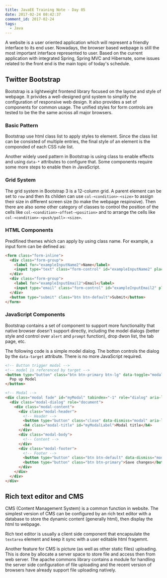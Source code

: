 ```yaml
---
title: JavaEE Training Note - Day 05
date: 2017-02-24 08:42:37
comment_id: 2017-02-24 
tags:
  - Java
---
```


A website is a user oriented application which will represent a friendly
interface to its end user. Nowadays, the browser based webpage is still
the most important interface represented to user. Based on the 
current application with integrated Spring, Spring MVC and Hibernate,
some issues related to the front end is the main topic of today's schedule.

<!-- more -->

Twitter Bootstrap
------------------

Bootstrap is a lightweight frontend library focused on the layout and style 
of webpage. It privides a well-designed grid system to simplify the 
configuration of responsive web design. It also provides a set of 
components for common usage. The unified styles for form controls are tested to be 
the the same across all major browsers.

### Basic Pattern

Bootstrap use html class list to apply styles to element. Since the class list 
can be consisted of multiple entries, the final style of an element is the 
componded of each CSS rule list. 

Another widely used pattern in Bootstrap is using class to enable effects and 
using `data-*` attributes to configure that. Some components require some more 
steps to enable then in JavaScript.

### Grid System 

The grid system in Bootstrap 3 is a 12-column grid. A parent element can 
be set to `row` and then its childen can use `col-<condition>-<size>` to assign 
their size in different screen size (to make the webpage respinsive).
Then there are also some other category of classes to control the position 
of the cells like `col-<condition>-offset-<position>` and to arrange the cells
like `col-<condition>-<push/poll>-<size>`.

### HTML Components

Predifined themes which can apply by using class name.
For example, a input form can be defined as:

```html
<form class="form-inline">
  <div class="form-group">
    <label for="exampleInputName2">Name</label>
    <input type="text" class="form-control" id="exampleInputName2" placeholder="Jane Doe">
  </div>
  <div class="form-group">
    <label for="exampleInputEmail2">Email</label>
    <input type="email" class="form-control" id="exampleInputEmail2" placeholder="jane.doe@example.com">
  </div>
  <button type="submit" class="btn btn-default">Submit</button>
</form>
```

### JavaScript Components

Bootstrap contains a set of component to support more functionality 
that native browser doesn't support directly, including the model dialogs 
(better style and control over `alert` and `prompt` function), drop dwon list,
the tab page, etc. 

The following code is a simple model dialog. The botton controls the dialog
by the `data-target` attribute. There is no more JavaScript required.
```html 
<!-- Button trigger modal -->
<!-- model is referenced by target -->
<button type="button" class="btn btn-primary btn-lg" data-toggle="modal" data-target="#myModal">
  Pop up Model
</button>

<!-- Modal -->
<div class="modal fade" id="myModal" tabindex="-1" role="dialog" aria-labelledby="myModalLabel">
  <div class="modal-dialog" role="document">
    <div class="modal-content">
      <div class="modal-header">
        <!-- Header -->
        <button type="button" class="close" data-dismiss="modal" aria-label="Close"><span aria-hidden="true">&times;</span></button>
        <h4 class="modal-title" id="myModalLabel">Modal title</h4>
      </div>
      <div class="modal-body">
        <!-- Content -->
      </div>
      <div class="modal-footer">
        <!-- Footer -->
        <button type="button" class="btn btn-default" data-dismiss="modal">Close</button>
        <button type="button" class="btn btn-primary">Save changes</button>
      </div>
    </div>
  </div>
</div>
```

Rich text editor and CMS
------------------------

CMS (Content Management System) is a common function in website. The simplest version 
of CMS can be configured by an rich text editor with a database to store the dynamic content
(generally html), then display the html to webpage.

Rich text editor is usually a client side component that encapsulate the `textarea` element 
and keep it sync with a user editable html fragemnt. 

Another feature for CMS is picture (as well as other static files) uploading. This is done by 
allocate a server space to store file and access then from web server. The apache commons library 
contains a module for handling the server side configuration of file uploading and
the recent version of browsers have already support file uploading natively.

